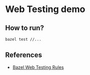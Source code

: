 # Web Testing demo

## How to run?

```bash
bazel test //...
```

## References

- [Bazel Web Testing Rules](https://docs-legacy.aspect.build/bazelbuild/rules_webtesting/0.3.5/readme)
